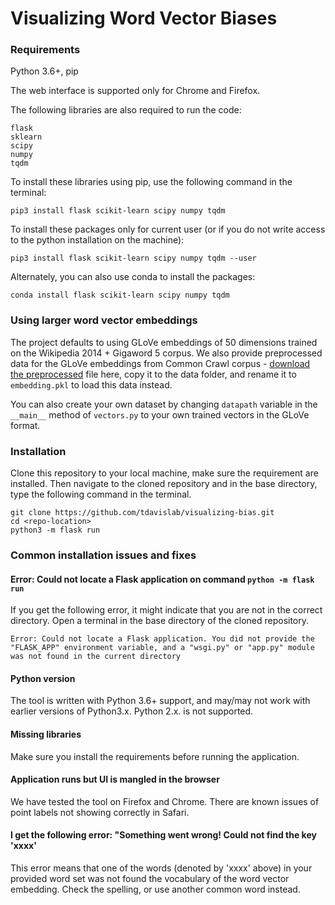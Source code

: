 # Visualizing Word Vector Biases

### Requirements
Python 3.6+, pip

The web interface is supported only for Chrome and Firefox.

The following libraries are also required to run the code:
```
flask
sklearn
scipy
numpy
tqdm
```

To install these libraries using pip, use the following command in the terminal:
```
pip3 install flask scikit-learn scipy numpy tqdm
```
To install these packages only for current user (or if you do not write access to the python installation on the machine):
```
pip3 install flask scikit-learn scipy numpy tqdm --user
```

Alternately, you can also use conda to install the packages:
```
conda install flask scikit-learn scipy numpy tqdm
```

### Using larger word vector embeddings
The project defaults to using GLoVe embeddings of 50 dimensions trained on the Wikipedia 2014 + Gigaword 5 corpus. 
We also provide preprocessed data for the GLoVe embeddings from Common Crawl corpus - [download the 
preprocessed](https://drive.google.com/file/d/1u8kemdX9-BsdyNP9uCZQHFuw6n_SJtC0/view?usp=sharing) file here, 
copy it to the data folder, and rename it to `embedding.pkl` to load this data instead.

You can also create your own dataset by changing `datapath` variable in the `__main__` method of `vectors.py` to your own
trained vectors in the GLoVe format.  

### Installation
Clone this repository to your local machine, make sure the requirement are installed. 
Then navigate to the cloned repository and in the base directory, type the following
command in the terminal.
```shell script
git clone https://github.com/tdavislab/visualizing-bias.git
cd <repo-location>
python3 -m flask run
```


### Common installation issues and fixes

#### Error: Could  not locate a Flask application on command `python -m flask run`
If you get the following error, it might indicate that you are not in the correct directory. Open a terminal in the 
base directory of the cloned repository.
```
Error: Could not locate a Flask application. You did not provide the
"FLASK_APP" environment variable, and a "wsgi.py" or "app.py" module
was not found in the current directory
```


#### Python version
The tool is written with Python 3.6+ support, and may/may not work with earlier versions of Python3.x. 
Python 2.x. is not supported.

#### Missing libraries
Make sure you install the requirements before running the application. 

#### Application runs but UI is mangled in the browser
We have tested the tool on Firefox and Chrome. There are known issues of point labels not showing correctly in Safari.

#### I get the following error: "Something went wrong! Could not find the key 'xxxx'
This error means that one of the words (denoted by 'xxxx' above) in your provided word set was not found the 
vocabulary of the word vector embedding. Check the spelling, or use another common word instead. 

